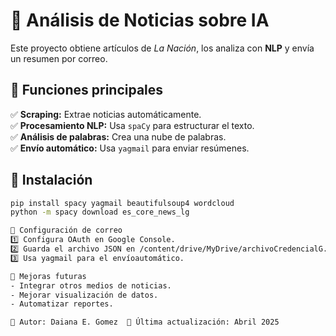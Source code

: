 # 🧠 Análisis de Noticias sobre IA  

Este proyecto obtiene artículos de *La Nación*, los analiza con **NLP** y envía un resumen por correo.  

## 🚀 Funciones principales  
✅ **Scraping:** Extrae noticias automáticamente.  
✅ **Procesamiento NLP:** Usa `spaCy` para estructurar el texto.  
✅ **Análisis de palabras:** Crea una nube de palabras.  
✅ **Envío automático:** Usa `yagmail` para enviar resúmenes.  

## 📄 Instalación  
```bash
pip install spacy yagmail beautifulsoup4 wordcloud
python -m spacy download es_core_news_lg    

📧 Configuración de correo
1️⃣ Configura OAuth en Google Console.
2️⃣ Guarda el archivo JSON en /content/drive/MyDrive/archivoCredencialG.json.
3️⃣ Usa yagmail para el envíoautomático.

🔮 Mejoras futuras
- Integrar otros medios de noticias.
- Mejorar visualización de datos.
- Automatizar reportes.

📌 Autor: Daiana E. Gomez  📅 Última actualización: Abril 2025


